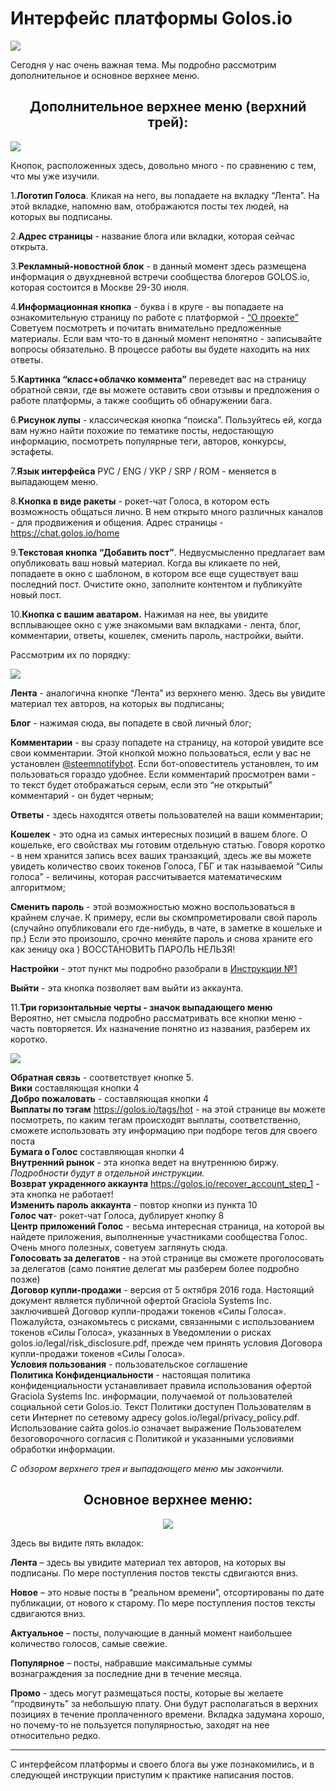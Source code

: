 <h1>Интерфейс платформы Golos.io</h1>

<p><img src="https://imgp.golos.io/0x0/https://s19.postimg.org/ai39lag2b/image.jpg" /></p>
<p>Сегодня у нас очень важная тема. Мы подробно рассмотрим дополнительное и основное верхнее меню.</p>
<p></p><h2><center>Дополнительное верхнее меню (верхний трей):</center></h2><p></p>
<p><img src="https://imgp.golos.io/0x0/https://s19.postimg.org/63ceqhbyr/image.png" /></p>
<p>Кнопок, расположенных здесь, довольно много - по сравнению с тем, что мы уже изучили.</p>
<p>1.<strong>Логотип Голоса</strong>. Кликая на него, вы попадаете на вкладку “Лента”. На этой вкладке, напомню вам, отображаются посты тех людей, на которых вы подписаны.</p>
<p>2.<strong>Адрес страницы</strong> - название блога или вкладки, которая сейчас открыта.</p>
<p>3.<strong>Рекламный-новостной блок</strong> - в данный момент здесь размещена информация о двухдневной встречи сообщества блогеров GOLOS.io, которая состоится в Москве 29-30 июля.</p>
<p>4.<strong>Информационная кнопка</strong> - буква i в круге - вы попадаете на ознакомительную страницу по работе с платформой - <a href="https://golos.io/about">“О проекте”</a><br />
Советуем посмотреть и почитать внимательно предложенные материалы. Если вам что-то в данный момент непонятно - записывайте вопросы обязательно. В процессе работы вы будете находить на них ответы.</p>
<p>5.<strong>Картинка “класс+облачко коммента”</strong> переведет вас на страницу обратной связи, где вы можете оставить свои отзывы и предложения о работе платформы, а также сообщить об обнаружении бага.</p>
<p>6.<strong>Рисунок лупы</strong> - классическая кнопка “поиска”. Пользуйтесь ей, когда вам нужно найти похожие по тематике посты, недостающую информацию, посмотреть популярные теги, авторов, конкурсы, эстафеты.</p>
<p>7.<strong>Язык интерфейса</strong> РУС / ENG / УКР / SRP / ROM - меняется в выпадающем меню.</p>
<p>8.<strong>Кнопка в виде ракеты</strong> - рокет-чат Голоса, в котором есть возможность общаться лично. В нем открыто много различных каналов - для продвижения и общения. Адрес страницы - <a href="https://chat.golos.io/home" rel="nofollow noopener">https://chat.golos.io/home</a></p>
<p>9.<strong>Текстовая кнопка “Добавить пост”</strong>. Недвусмысленно предлагает вам опубликовать ваш новый материал. Когда вы кликаете по ней, попадаете в окно с шаблоном, в котором все еще существует ваш последний пост. Очистите окно, заполните контентом и публикуйте новый пост.</p>
<p>10.<strong>Кнопка с вашим аватаром.</strong> Нажимая на нее, вы увидите всплывающее окно с уже знакомыми вам вкладками - лента, блог, комментарии, ответы, кошелек, сменить пароль, настройки, выйти.</p>
<p>Рассмотрим их по порядку:</p>
<div class="pull-left"><img src="https://imgp.golos.io/0x0/https://s19.postimg.org/4a9i25qs3/image.png" /> </div> 
<p><strong>Лента</strong> - аналогична кнопке “Лента” из верхнего меню. Здесь вы увидите материал тех авторов, на которых вы подписаны;</p>
<p><strong>Блог</strong> - нажимая сюда, вы попадете в свой личный блог;</p>
<p><strong>Комментарии</strong> - вы сразу попадете на страницу, на которой увидите все свои комментарии. Этой кнопкой можно пользоваться, если у вас не установлен <a href="/@steemnotifybot">@steemnotifybot</a>.  Если бот-оповеститель установлен, то им пользоваться гораздо удобнее. Если комментарий просмотрен вами - то текст будет отображаться серым, если это “не открытый” комментарий - он будет черным;</p>
<p><strong>Ответы</strong> - здесь находятся ответы пользователей на ваши комментарии;</p>
<p><strong>Кошелек</strong> - это одна из самых интересных позиций в вашем блоге. О кошельке, его свойствах мы готовим отдельную статью. Говоря коротко - в нем хранится запись всех ваших транзакций, здесь же вы можете увидеть количество своих токенов Голоса, ГБГ и так называемой “Силы голоса” - величины, которая рассчитывается математическим алгоритмом;</p>
<p><strong>Сменить пароль</strong> - этой возможностью можно воспользоваться в крайнем случае. К примеру, если вы скомпрометировали свой пароль (случайно опубликовали его где-нибудь, в чате, в заметке в кошельке и пр.) Если это произошло, срочно меняйте пароль и снова храните его как зеницу ока ) ВОССТАНОВИТЬ ПАРОЛЬ НЕЛЬЗЯ!</p>
<p><strong>Настройки</strong> - этот пункт мы подробно разобрали в <a href="https://golos.io/ru--golos/@liga.avtorov/pervyi-shag-na-golose-znakomstvo-i-nastroika-profilya">Инструкции №1</a></p>
<p><strong>Выйти</strong> - эта кнопка позволяет вам выйти из аккаунта.</p>
<p>11.<strong>Три горизонтальные черты - значок выпадающего меню</strong><br />
Вероятно, нет смысла подробно рассматривать все кнопки меню - часть повторяется. Их назначение понятно из названия, разберем их коротко.</p>
 <div class="pull-left"><img src="https://imgp.golos.io/0x0/https://s19.postimg.org/htqc7v4r7/image.png" /> </div> 
<p><strong>Обратная связь</strong> - соответствует кнопке 5.<br />
<strong>Вики</strong> составляющая кнопки 4<br />
<strong>Добро пожаловать</strong> - составляющая кнопки 4<br />
<strong>Выплаты по тэгам</strong> <a href="https://golos.io/tags/hot">https://golos.io/tags/hot</a> - на этой странице вы можете посмотреть, по каким тегам происходят выплаты, соответственно, сможете использовать эту информацию при подборе тегов для своего поста<br />
<strong>Бумага о Голос</strong> составляющая кнопки 4<br />
<strong>Внутренний рынок</strong> - эта кнопка ведет на внутреннюю биржу. <em>Подробности будут в отдельной инструкции.</em><br />
<strong>Возврат украденного аккаунта</strong>  <a href="https://golos.io/recover_account_step_1">https://golos.io/recover_account_step_1</a> - эта кнопка не работает!<br />
<strong>Изменить пароль аккаунта</strong> - повтор кнопки из пункта 10<br />
<strong>Голос чат</strong>- рокет-чат Голоса, дублирует кнопку 8<br />
<strong>Центр приложений Голос</strong> - весьма интересная страница, на которой вы найдете приложения, выполненные участниками сообщества Голос. Очень много полезных, советуем заглянуть сюда.<br />
<strong>Голосовать за делегатов</strong> - на этой странице вы сможете проголосовать за делегатов (само понятие делегат мы разберем более подробно позже)<br />
<strong>Договор купли-продажи</strong>  - версия от 5 октября 2016 года. Настоящий документ является публичной офертой Graciola Systems Inc. заключившей Договор купли-продажи токенов «Силы Голоса». Пожалуйста, ознакомьтесь с рисками, связанными с использованием токенов «Силы Голоса», указанных в Уведомлении о рисках golos.io/legal/risk_disclosure.pdf, прежде чем принять условия Договора купли-продажи токенов «Силы Голоса».<br />
<strong>Условия пользования</strong> - пользовательское соглашение<br />
<strong>Политика Конфиденциальности</strong> - настоящая политика конфиденциальности устанавливает правила использования офертой Graciola Systems Inc. информации, получаемой от пользователей социальной сети Golos.io. Текст Политики доступен Пользователям в сети Интернет по сетевому адресу golos.io/legal/privacy_policy.pdf. Использование сайта golos.io означает выражение Пользователем безоговорочного согласия с Политикой и указанными условиями обработки информации.</p>
<p><em>С обзором верхнего трея и выпадающего меню мы закончили.</em></p>
<p></p><h2><center>Основное верхнее меню:</center></h2><p></p>
<p><center><img src="https://imgp.golos.io/0x0/https://s19.postimg.org/w1g0wihg3/image.png" /></center></p>
<p>Здесь вы видите пять вкладок:</p>
<p><strong>Лента</strong> – здесь вы увидите материал тех авторов, на которых вы подписаны. По мере поступления постов тексты сдвигаются вниз.</p>
<p><strong>Новое</strong> – это новые посты в “реальном времени”, отсортированы по дате публикации, от нового к старому. По мере поступления постов тексты сдвигаются вниз.</p>
<p><strong>Актуальное</strong> – посты, получающие в данный момент наибольшее количество голосов, самые свежие.</p>
<p><strong>Популярное</strong> – посты, набравшие максимальные суммы вознаграждения за последние дни в течение месяца.</p>
<p><strong>Промо</strong> - здесь могут размещаться посты, которые вы желаете “продвинуть” за небольшую плату. Они будут располагаться в верхних позициях в течение проплаченного времени. Вкладка задумана хорошо, но почему-то не пользуется популярностью, заходят на нее относительно редко.</p>
<hr />
<p>С интерфейсом платформы и своего блога вы уже познакомились, и в следующей инструкции приступим к практике написания постов.</p>

